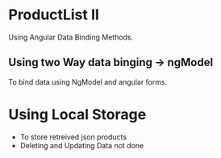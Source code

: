 # ProductList II
Using Angular Data Binding Methods.

## Using two Way data binging -> ngModel
To bind data using NgModel and angular forms.

# Using Local Storage 
- To store retreived json products
- Deleting and Updating Data not done

